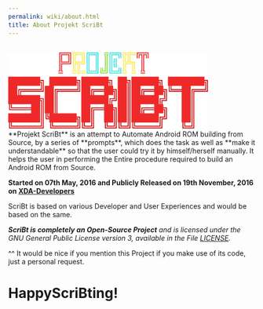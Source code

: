 ```yaml
---
permalink: wiki/about.html
title: About Projekt ScriBt
---
```

<br>
<img src="https://github.com/ScriBt/images/raw/master/ScriBtLogo.png" alt="ScriBt Logo" height="155" width="407">  
<br>
**Projekt ScriBt** is an attempt to Automate Android ROM building from Source, by a series of **prompts**, which does the task as well as **make it understandable** so that the user could try it by himself/herself manually. It helps the user in performing the Entire procedure required to build an Android ROM from Source.

**Started on 07th May, 2016 and Publicly Released on 19th November, 2016 on [XDA-Developers](http://forum.xda-developers.com/chef-central/android/guide-tool-projekt-scribt-v1-33-t3503018)**

ScriBt is based on various Developer and User Experiences and would be based on the same.

_**ScriBt is completely an Open-Source Project** and is licensed under the GNU General Public License version 3, available in the File [LICENSE](https://raw.githubusercontent.com/ScriBt/ScriBt/master/LICENSE)._

^^ It would be nice if you mention this Project if you make use of its code, just a personal request.  

# HappyScriBting!
